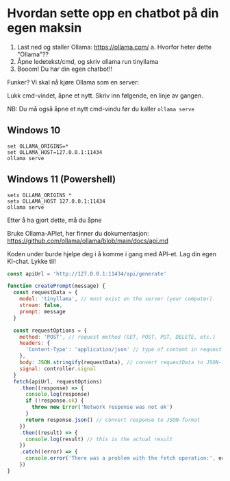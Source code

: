 # Hvordan sette opp en chatbot på din egen maksin

1. Last ned og staller Ollama: https://ollama.com/
   a. Hvorfor heter dette "Ollama"??
2. Åpne ledetekst/cmd, og skriv ollama run tinyllama
3. Booom! Du har din egen chatbot!!

Funker? Vi skal nå kjøre Ollama som en server:

Lukk cmd-vindet, åpne et nytt. Skriv inn følgende, en linje av gangen.

NB: Du må også åpne et nytt cmd-vindu før du kaller `ollama serve`

## Windows 10

```
set OLLAMA_ORIGINS=*
set OLLAMA_HOST=127.0.0.1:11434
ollama serve
```

## Windows 11 (Powershell)

```
setx OLLAMA_ORIGINS *
setx OLLAMA_HOST 127.0.0.1:11434
ollama serve
```

Etter å ha gjort dette, må du åpne

Bruke Ollama-APIet, her finner du dokumentasjon: https://github.com/ollama/ollama/blob/main/docs/api.md

Koden under burde hjelpe deg i å komme i gang med API-et. Lag din egen KI-chat. Lykke til!

```js
const apiUrl = 'http://127.0.0.1:11434/api/generate'

function createPrompt(message) {
  const requestData = {
    model: 'tinyllama', // must exist on the server (your computer)
    stream: false,
    prompt: message
  }

  const requestOptions = {
    method: 'POST', // request method (GET, POST, PUT, DELETE, etc.)
    headers: {
      'Content-Type': 'application/json' // type of content in request body
    },
    body: JSON.stringify(requestData), // convert requestData to JSON-format
    signal: controller.signal
  }
  fetch(apiUrl, requestOptions)
    .then((response) => {
      console.log(response)
      if (!response.ok) {
        throw new Error('Network response was not ok')
      }
      return response.json() // convert response to JSON-format
    })
    .then((result) => {
      console.log(result) // this is the actual result
    })
    .catch((error) => {
      console.error('There was a problem with the fetch operation:', error)
    })
}
```
